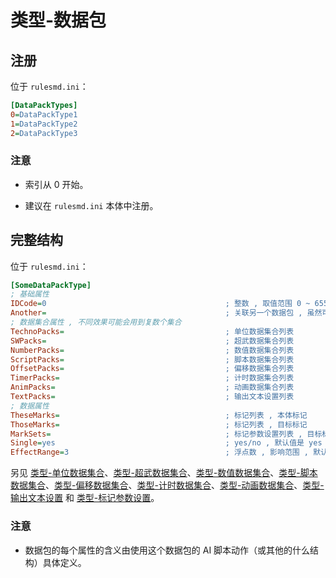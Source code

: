 # 类型-数据包

## 注册

位于 `rulesmd.ini`：

```ini
[DataPackTypes]
0=DataPackType1
1=DataPackType2
2=DataPackType3
```

### 注意

* 索引从 0 开始。

* 建议在 `rulesmd.ini` 本体中注册。



## 完整结构

位于 `rulesmd.ini`：

```ini
[SomeDataPackType]
; 基础属性
IDCode=0                                        ; 整数 , 取值范围 0 ~ 65535
Another=                                        ; 关联另一个数据包 , 虽然可以填自己 , 但是通常这是没啥意义的
; 数据集合属性 , 不同效果可能会用到复数个集合
TechnoPacks=                                    ; 单位数据集合列表
SWPacks=                                        ; 超武数据集合列表
NumberPacks=                                    ; 数值数据集合列表
ScriptPacks=                                    ; 脚本数据集合列表
OffsetPacks=                                    ; 偏移数据集合列表
TimerPacks=                                     ; 计时数据集合列表
AnimPacks=                                      ; 动画数据集合列表
TextPacks=                                      ; 输出文本设置列表
; 数据属性
TheseMarks=                                     ; 标记列表 , 本体标记
ThoseMarks=                                     ; 标记列表 , 目标标记
MarkSets=                                       ; 标记参数设置列表 , 目标标记会合并此设置
Single=yes                                      ; yes/no , 默认值是 yes
EffectRange=3                                   ; 浮点数 , 影响范围 , 默认值是 3
```

另见 [类型-单位数据集合](/其他新类型/类型-单位数据集合.md#类型-单位数据集合)、[类型-超武数据集合](/其他新类型/类型-超武数据集合.md#类型-超武数据集合)、[类型-数值数据集合](/其他新类型/类型-数值数据集合.md#类型-数值数据集合)、[类型-脚本数据集合](/其他新类型/类型-脚本数据集合.md#类型-脚本数据集合)、[类型-偏移数据集合](/其他新类型/类型-偏移数据集合.md#类型-偏移数据集合)、[类型-计时数据集合](/其他新类型/类型-计时数据集合.md#类型-计时数据集合)、[类型-动画数据集合](/其他新类型/类型-动画数据集合.md#类型-动画数据集合)、[类型-输出文本设置](/其他新类型/类型-输出文本设置.md#类型-输出文本设置) 和 [类型-标记参数设置](/其他新类型/类型-标记参数设置.md#类型-标记参数设置)。

### 注意

* 数据包的每个属性的含义由使用这个数据包的 AI 脚本动作（或其他的什么结构）具体定义。
